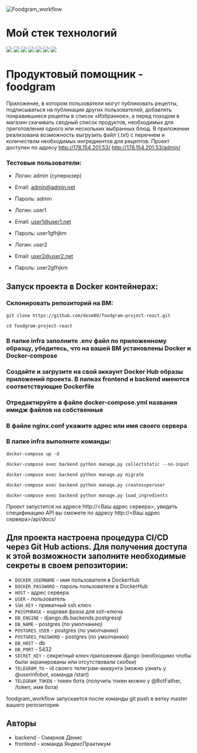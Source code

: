 ![Foodgram_workflow](https://github.com/desm80/foodgram-project-react/actions/workflows/foodgram_workflow.yml/badge.svg)

# Мой стек технологий
<img src="https://img.shields.io/badge/Python-7FFFD4?style=for-the-badge&logo=python&logoColor=black"/> <img src="https://img.shields.io/badge/Django-7FFFD4?style=for-the-badge&logo=django&logoColor=black"/> <img src="https://img.shields.io/badge/DjangoRESTFramework-7FFFD4?style=for-the-badge&logo=django&logoColor=black"/> <img src="https://img.shields.io/badge/PostgreSQL-7FFFD4?style=for-the-badge&logo=postgresql&logoColor=black"/>  <img src="https://img.shields.io/badge/NGINX-7FFFD4?style=for-the-badge&logo=nginx&logoColor=black"/> <img src="https://img.shields.io/badge/gunicorn-7FFFD4?style=for-the-badge&logo=gunicorn&logoColor=black"/> <img src="https://img.shields.io/badge/Docker-7FFFD4?style=for-the-badge&logo=docker&logoColor=black"/>

# Продуктовый помощник - foodgram

Приложение, в котором пользователи могут публиковать рецепты, подписываться 
на публикации других пользователей, добавлять понравившиеся рецепты в список 
«Избранное», а перед походом в магазин скачивать сводный список продуктов, 
необходимых для приготовления одного или нескольких выбранных блюд. В 
приложении реализована возможность выгрузить файл (.txt) с перечнем и количеством необходимых ингредиентов для рецептов.
Проект доступен по адресу http://178.154.201.53/ http://178.154.201.53/admin/

### Тестовые пользователи:
* Логин: admin (суперюзер)
* Email: admin@admin.net
* Пароль: admin


* Логин: user1
* Email: user1@user1.net
* Пароль: user1gfhjkm


* Логин: user2
* Email: user2@user2.net
* Пароль: user2gfhjkm


## Запуск проекта в Docker контейнерах:

### Склонировать репозиторий на ВМ:

```git clone https://github.com/desm80/foodgram-project-react.git```

```cd foodgram-project-react```

### В папке infra заполните .env файл по приложенному образцу, убедитесь, что на вашей ВМ установлены Docker и Docker-compose

### Создайте и загрузите на свой аккаунт Docker Hub образы приложений проекта. В папках frontend и backend имеются соответствующие Dockerfile 

### Отредактируйте в файле docker-compose.yml названия имидж файлов на собственные

### В файле nginx.conf укажите адрес или имя своего сервера 

### В папке infra выполните команды:

```docker-compose up -d```

```docker-compose exec backend python manage.py collectstatic --no-input```

```docker-compose exec backend python manage.py migrate```

```docker-compose exec backend python manage.py createsuperuser```

```docker-compose exec backend python manage.py load_ingredients```


Проект запустится на адресе http://<Ваш адрес сервера>, увидеть спецификацию 
API вы сможете 
по адресу http://<Ваш адрес сервера>/api/docs/

## Для проекта настроена процедура CI/CD через Git Hub actions. Для получения доступа к этой возможности заполните необходимые секреты в своем репозитории:

* ```DOCKER_USERNAME``` - имя пользователя в DockerHub
* ```DOCKER_PASSWORD``` - пароль пользователя в DockerHub
* ```HOST``` - адрес сервера
* ```USER``` - пользователь
* ```SSH_KEY``` - приватный ssh ключ
* ```PASSPHRASE``` - кодовая фраза для ssh-ключа
* ```DB_ENGINE``` - django.db.backends.postgresql
* ```DB_NAME``` - postgres (по умолчанию)
* ```POSTGRES_USER``` - postgres (по умолчанию)
* ```POSTGRES_PASSWORD``` - postgres (по умолчанию)
* ```DB_HOST``` - db
* ```DB_PORT``` - 5432
* ```SECRET_KEY``` - секретный ключ приложения django (необходимо чтобы были экранированы или отсутствовали скобки)
* ```TELEGRAM_TO``` - id своего телеграм-аккаунта (можно узнать у @userinfobot, команда /start)
* ```TELEGRAM_TOKEN``` - токен бота (получить токен можно у @BotFather, /token, имя бота)

foodgram_workflow запускается после команды git push в ветку master вашего 
репозитория.


## Авторы
* backend - Смирнов Денис
* frontend - команда ЯндексПрактикум 